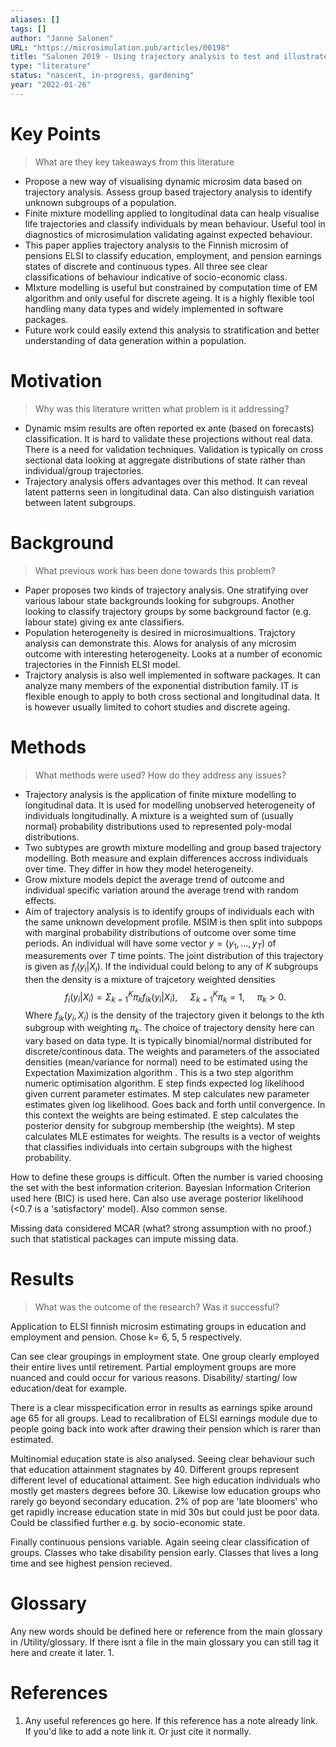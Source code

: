 ```yaml
---
aliases: []
tags: []
author: "Janne Salonen"
URL: "https://microsimulation.pub/articles/00198"
title: "Salonen 2019 - Using trajectory analysis to test and illustrate microsimulation outcomes."
type: "literature"
status: "nascent, in-progress, gardening"
year: "2022-01-26"
---
```


# Key Points

> What are they key takeaways from this literature
- Propose a new way of visualising dynamic microsim data based on trajectory analysis. Assess group based trajectory analysis to identify unknown subgroups of a population.  
- Finite mixture modelling applied to longitudinal data can healp visualise life trajectories and classify individuals by mean behaviour. Useful tool in diagnostics of microsimulation validating against expected behaviour. 
- This paper applies trajectory analysis to the Finnish microsim of pensions ELSI to classify education, employment, and pension earnings states of discrete and continuous types. All three see clear classifications of behaviour indicative of socio-economic class.
- MIxture modelling is useful but constrained by computation time of EM algorithm and only useful for discrete ageing. It is a highly flexible tool handling many data types and widely implemented in software packages.
-  Future work could easily extend this analysis to stratification and better understanding of data generation within a population. 
# Motivation

> Why was this literature written what problem is it addressing?
- Dynamic msim results are often reported ex ante (based on forecasts) classification. It is hard to validate these projections without real data. There is a need for validation techniques. Validation is typically on cross sectional data looking at aggregate distributions of state rather than individual/group trajectories. 
-  Trajectory analysis offers advantages over this method. It can reveal latent patterns seen in longitudinal data. Can also distinguish variation between latent subgroups. 
# Background

> What previous work has been done towards this problem?

- Paper proposes two kinds of trajectory analysis. One stratifying over various labour state backgrounds looking for subgroups. Another looking to classify trajectory groups by some background factor (e.g. labour state) giving ex ante classifiers. 
- Population heterogeneity is desired in microsimualtions. Trajctory analysis can demonstrate this. Alows for analysis of any microsim outcome with interesting heterogeneity. Looks at a number of economic trajectories in the Finnish ELSI model. 
- Trajctory analysis is also well implemented in software packages. It can analyze many members of the exponential distribution family. IT is flexible enough to apply to both cross sectional and longitudinal data. It is however usually limited to cohort studies and discrete ageing. 
# Methods

> What methods were used? How do they address any issues?
- Trajectory analysis is the application of finite mixture modelling to longitudinal data. It is used for modelling unobserved heterogeneity of individuals longitudinally. A mixture is a weighted sum of (usually normal) probability distributions used to represented poly-modal distributions. 
- Two subtypes are growth mixture modelling and group based trajectory modelling. Both measure and explain differences accross individuals over time.  They differ in how they model heterogeneity. 
- Grow mixture models depict the average trend  of outcome and individual specific variation around the average trend with random effects.
- Aim of trajectory analysis is to identify groups of individuals each with the same unknown development profile. MSIM is then split into subpops with marginal probability distributions of outcome over some time periods. An individual will have some vector $y = (y_1, ..., y_T)$ of measurements over $T$ time points. The joint distribution of this trajectory is given as $f_i(y_i|X_i)$. If the individual could belong to any of $K$ subgroups then the density is a mixture of trajcetory weighted densities
	$$ f_i(y_i|X_i) = \Sigma_{k=1}^K \pi_kf_{ik}(y_i|X_i), \hspace{16pt} \Sigma_{k=1}^K\pi_k = 1, \hspace{16pt} \pi_k>0.$$
Where $f_{ik}(y_i, X_i)$ is the density of the trajectory given it belongs to the $k$th subgroup with weighting $\pi_k$. The choice of trajectory density here can vary based on data type. It is typically binomial/normal distributed for discrete/continous data. The weights and parameters of the associated densities (mean/variance for normal) need to be estimated using the Expectation Maximization algorithm . This is a two step algorithm numeric optimisation algorithm. E step finds expected log likelihood given current parameter estimates. M step calculates new parameter estimates given log likelihood. Goes back and forth until convergence. In this context the weights are being estimated. E step calculates the posterior density for subgroup membership (the weights). M step calculates MLE estimates for weights. The results is a vector of weights that classifies individuals into certain subgroups with the highest probability. 

How to define these groups is difficult. Often the number is varied choosing the set with the best information criterion. Bayesian Information Criterion used here (BIC) is used here. Can also use average posterior likelihood (<0.7 is a 'satisfactory' model).  Also common sense.

Missing data considered MCAR (what? strong assumption with no proof.) such that statistical packages can impute missing data.

# Results

> What was the outcome of the research? Was it successful?

Application to ELSI finnish microsim estimating groups in education and employment and pension. Chose k= 6, 5, 5 respectively. 

Can see clear groupings in employment state. One group clearly employed their entire lives until retirement. Partial employment groups are more nuanced and could occur for various reasons. Disability/ starting/ low education/deat for example. 

There is a clear misspecification error in results as earnings spike around age 65 for all groups. Lead to recalibration of ELSI earnings module due to people going back into work after drawing their pension which is rarer than estimated. 

Multinomial education state is also analysed. Seeing clear behaviour such that education attainment stagnates by 40. Different groups represent different level of educational attaiment. See high education individuals who mostly get masters degrees before 30. Likewise low education groups who rarely go beyond secondary education. 2% of pop are 'late bloomers' who get rapidly increase education state in mid 30s but could just be poor data. Could be classified further e.g. by socio-economic state.

Finally continuous pensions variable. Again seeing clear classification of groups. Classes who take disability pension early. Classes that lives a long time and see highest pension recieved. 



# Glossary
Any new words should be defined here or reference from the main glossary in /Utility/glossary.  If there isnt a file in the main glossary you can still tag it here and create it later.
1. 

# References
1. Any useful references go here. If this reference has a note already link. If you'd like to add a note link it. Or just cite it normally.